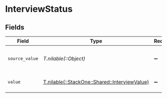# InterviewStatus


## Fields

| Field                                                                                  | Type                                                                                   | Required                                                                               | Description                                                                            | Example                                                                                |
| -------------------------------------------------------------------------------------- | -------------------------------------------------------------------------------------- | -------------------------------------------------------------------------------------- | -------------------------------------------------------------------------------------- | -------------------------------------------------------------------------------------- |
| `source_value`                                                                         | *T.nilable(::Object)*                                                                  | :heavy_minus_sign:                                                                     | The source value of the interview status.                                              | Unscheduled                                                                            |
| `value`                                                                                | [T.nilable(::StackOne::Shared::InterviewValue)](../../models/shared/interviewvalue.md) | :heavy_minus_sign:                                                                     | The status of the interview.                                                           | unscheduled                                                                            |